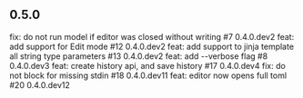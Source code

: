 ##

## 0.5.0

fix: do not run model if editor was closed without writing #7 0.4.0.dev2
feat: add support for Edit mode #12 0.4.0.dev2
feat: add support to jinja template all string type parameters #13 0.4.0.dev2
feat: add --verbose flag #8 0.4.0.dev3
feat: create history api, and save history #17 0.4.0.dev4
fix: do not block for missing stdin #18 0.4.0.dev11
feat: editor now opens full toml #20 0.4.0.dev12
